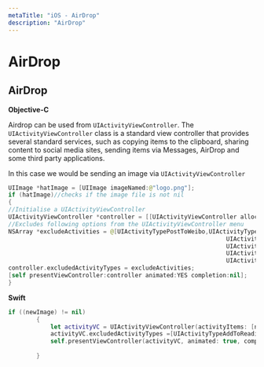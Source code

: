 ```yaml
---
metaTitle: "iOS - AirDrop"
description: "AirDrop"
---
```


# AirDrop



## AirDrop


**Objective-C**

Airdrop can be used from `UIActivityViewController`. The `UIActivityViewController` class is a standard view controller that provides several standard services, such as copying items to the clipboard, sharing content to social media sites, sending items via Messages, AirDrop and some third party applications.

In this case we would be sending an image via `UIActivityViewController`

```swift
UIImage *hatImage = [UIImage imageNamed:@"logo.png"];
if (hatImage)//checks if the image file is not nil
{
//Initialise a UIActivityViewController
UIActivityViewController *controller = [[UIActivityViewController alloc] initWithActivityItems:@[hatImage] applicationActivities:nil];
//Excludes following options from the UIActivityViewController menu
NSArray *excludeActivities = @[UIActivityTypePostToWeibo,UIActivityTypePrint, UIActivityTypeMail,UIActivityTypeMessage,UIActivityTypePostToTwitter,UIActivityTypePostToFacebook,
                                                              UIActivityTypeCopyToPasteboard,UIActivityTypeAssignToContact,
                                                              UIActivityTypeSaveToCameraRoll,UIActivityTypeAddToReadingList,
                                                              UIActivityTypePostToFlickr,UIActivityTypePostToVimeo,
                                                              UIActivityTypePostToTencentWeibo];
controller.excludedActivityTypes = excludeActivities;
[self presentViewController:controller animated:YES completion:nil];
}

```

**Swift**

```swift
if ((newImage) != nil)
        {
            let activityVC = UIActivityViewController(activityItems: [newImage], applicationActivities: nil)
            activityVC.excludedActivityTypes =[UIActivityTypeAddToReadingList]
            self.presentViewController(activityVC, animated: true, completion: nil)
            
        }

```

